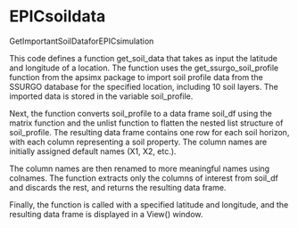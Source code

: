 # EPICsoildata
GetImportantSoilDataforEPICsimulation

This code defines a function get_soil_data that takes as input the latitude and longitude of a location. The function uses the get_ssurgo_soil_profile function from the apsimx package to import soil profile data from the SSURGO database for the specified location, including 10 soil layers. The imported data is stored in the variable soil_profile.

Next, the function converts soil_profile to a data frame soil_df using the matrix function and the unlist function to flatten the nested list structure of soil_profile. The resulting data frame contains one row for each soil horizon, with each column representing a soil property. The column names are initially assigned default names (X1, X2, etc.).

The column names are then renamed to more meaningful names using colnames. The function extracts only the columns of interest from soil_df and discards the rest, and returns the resulting data frame.

Finally, the function is called with a specified latitude and longitude, and the resulting data frame is displayed in a View() window.
